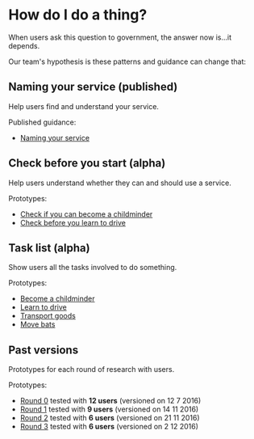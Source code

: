 # How do I do a thing?

When users ask this question to government, the answer now is...it depends. 

Our team's hypothesis is these patterns and guidance can change that:

## Naming your service (published)

Help users find and understand your service.

Published guidance:

- [Naming your service](https://www.gov.uk/service-manual/design/naming-your-service)

## Check before you start (alpha)

Help users understand whether they can and should use a service.

Prototypes:

- [Check if you can become a childminder](https://task-list-govuk.herokuapp.com/start-page-check)
- [Check before you learn to drive](https://task-list-govuk.herokuapp.com/driving/start-page-check)

## Task list (alpha)

Show users all the tasks involved to do something.

Prototypes:

- [Become a childminder](https://task-list-govuk.herokuapp.com/task_list)
- [Learn to drive](https://task-list-govuk.herokuapp.com/driving/task_list/)
- [Transport goods](https://task-list-govuk.herokuapp.com/transport_goods/start-page)
- [Move bats](https://task-list-govuk.herokuapp.com/bats/task_list)

## Past versions

Prototypes for each round of research with users. 

Prototypes:

- [Round 0](https://check-before-you-start.herokuapp.com/start-page) tested with **12 users** (versioned on 12 7 2016)
- [Round 1](https://task-list-govuk-v1.herokuapp.com) tested with **9 users** (versioned on 14 11 2016)
- [Round 2](https://task-list-govuk-v2.herokuapp.com) tested with **6 users** (versioned on 21 11 2016)
- [Round 3](https://task-list-govuk-v3.herokuapp.com) tested with **6 users** (versioned on 2 12 2016)
